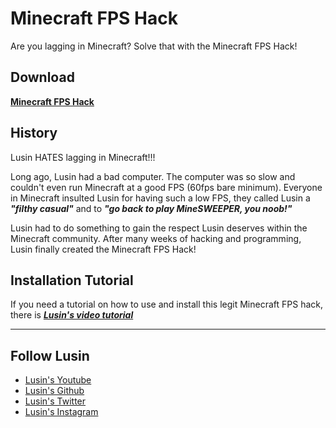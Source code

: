 # Minecraft FPS Hack
Are you lagging in Minecraft?  Solve that with the Minecraft FPS Hack!

## Download
**[Minecraft FPS Hack](https://github.com/Lusin333/Minecraft-FPS-Hack/releases/download/2020-07-17/MinecraftFPSCode.jar)**

## History
Lusin HATES lagging in Minecraft!!!

Long ago, Lusin had a bad computer.  The computer was so slow and couldn't even run Minecraft at a good FPS (60fps bare minimum).  Everyone in Minecraft insulted Lusin for having such a low FPS, they called Lusin a ***"filthy casual"*** and to ***"go back to play MineSWEEPER, you noob!"***

Lusin had to do something to gain the respect Lusin deserves within the Minecraft community.  After many weeks of hacking and programming, Lusin finally created the Minecraft FPS Hack!

## Installation Tutorial
If you need a tutorial on how to use and install this legit Minecraft FPS hack, there is [**_Lusin's video tutorial_**](https://youtu.be/saqhJBy2X8M)
***

## Follow Lusin
* [Lusin's Youtube](https://www.youtube.com/c/Lusin333?sub_confirmation=1)
* [Lusin's Github](https://github.com/Lusin333)
* [Lusin's Twitter](https://twitter.com/Lusin333)
* [Lusin's Instagram](https://instagram.com/LusinCriminal)
